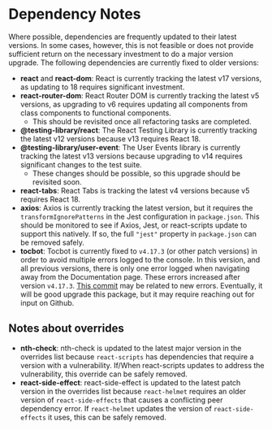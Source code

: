# Dependency Notes

Where possible, dependencies are frequently updated to their latest versions.
In some cases, however, this is not feasible or does not provide sufficient
return on the necessary investment to do a major version upgrade. The following
dependencies are currently fixed to older versions:

- **react** and **react-dom**: React is currently tracking the latest v17 versions, as updating to 18 requires significant investment.
- **react-router-dom**: React Router DOM is currently tracking the latest v5 versions, as upgrading to v6 requires updating all components from class components to functional components.
  - This should be revisited once all refactoring tasks are completed.
- **@testing-library/react**: The React Testing Library is currently tracking the latest v12 versions because v13 requires React 18.
- **@testing-library/user-event**: The User Events library is currently tracking the latest v13 versions because upgrading to v14 requires significant changes to the test suite.
  - These changes should be possible, so this upgrade should be revisited soon.
- **react-tabs**: React Tabs is tracking the latest v4 versions because v5 requires React 18.
- **axios**: Axios is currently tracking the latest version, but it requires the `transformIgnorePatterns` in the Jest configuration in `package.json`. This should be monitored to see if Axios, Jest, or react-scripts update to support this natively. If so, the full `"jest"` property in `package.json` can be removed safely.
- **tocbot**: Tocbot is currently fixed to `v4.17.3` (or other patch versions) in order to avoid multiple errors logged to the console. In this version, and all previous versions, there is only one error logged when navigating away from the Documentation page.
  These errors increased after version `v4.17.3`.
  [This commit](https://github.com/tscanlin/tocbot/commit/be66ad95284ebd21299a203d5479e12d85e34d62) may be related to new errors.
  Eventually, it will be good upgrade this package, but it may require reaching out for input on Github.

## Notes about overrides

- **nth-check**: nth-check is updated to the latest major version in the overrides list because `react-scripts` has dependencies that require a version with a vulnerability.
  If/When react-scripts updates to address the vulnerability, this override can be safely removed.
- **react-side-effect**: react-side-effect is updated to the latest patch version in the overrides list because `react-helmet` requires an older version of `react-side-effects` that causes a conflicting peer dependency error.
  If `react-helmet` updates the version of `react-side-effects` it uses, this can be safely removed.

